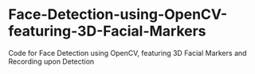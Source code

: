 # Face-Detection-using-OpenCV-featuring-3D-Facial-Markers
Code for Face Detection using OpenCV, featuring 3D Facial Markers and Recording upon Detection
